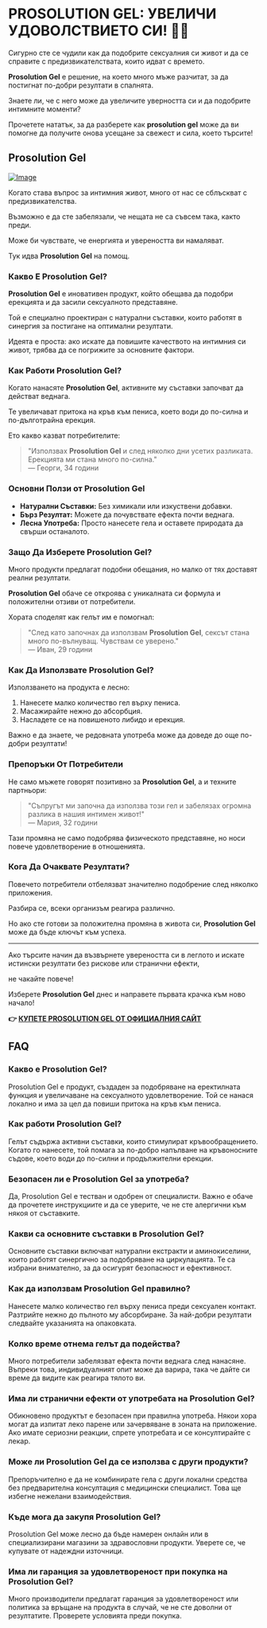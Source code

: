 # PROSOLUTION GEL: УВЕЛИЧИ УДОВОЛСТВИЕТО СИ! 🍆✨

Сигурно сте се чудили как да подобрите сексуалния си живот и да се справите с предизвикателствата, които идват с времето. 

**Prosolution Gel** е решение, на което много мъже разчитат, за да постигнат по-добри резултати в спалнята. 

Знаете ли, че с него може да увеличите уверността си и да подобрите интимните моменти? 

Прочетете нататък, за да разберете как **prosolution gel** може да ви помогне да получите онова усещане за свежест и сила, което търсите!

## Prosolution Gel

[![Image](https://www2.sellhealth.com/221/p6g4b102.jpg)](https://gchaffi.com/1ANQnyRq)

Когато става въпрос за интимния живот, много от нас се сблъскват с предизвикателства. 

Възможно е да сте забелязали, че нещата не са съвсем така, както преди. 

Може би чувствате, че енергията и увереността ви намаляват. 

Тук идва **Prosolution Gel** на помощ.

### Какво Е Prosolution Gel?

**Prosolution Gel** е иновативен продукт, който обещава да подобри ерекцията и да засили сексуалното представяне.

Той е специално проектиран с натурални съставки, които работят в синергия за постигане на оптимални резултати.

Идеята е проста: ако искате да повишите качеството на интимния си живот, трябва да се погрижите за основните фактори.

### Как Работи Prosolution Gel?

Когато нанасяте **Prosolution Gel**, активните му съставки започват да действат веднага. 

Те увеличават притока на кръв към пениса, което води до по-силна и по-дълготрайна ерекция.

Ето какво казват потребителите:

> "Използвах **Prosolution Gel** и след няколко дни усетих разликата. Ерекцията ми стана много по-силна."  
> — Георги, 34 години

### Основни Ползи от Prosolution Gel

- **Натурални Съставки:** Без химикали или изкуствени добавки.
- **Бърз Резултат:** Можете да почувствате ефекта почти веднага.
- **Лесна Употреба:** Просто нанесете гела и оставете природата да свърши останалото.
  
### Защо Да Изберете Prosolution Gel?

Много продукти предлагат подобни обещания, но малко от тях доставят реални резултати. 

**Prosolution Gel** обаче се откроява с уникалната си формула и положителни отзиви от потребители.

Хората споделят как гелът им е помогнал:

> "След като започнах да използвам **Prosolution Gel**, сексът стана много по-вълнуващ. Чувствам се уверено."  
> — Иван, 29 години

### Как Да Използвате Prosolution Gel?

Използването на продукта е лесно:

1. Нанесете малко количество гел върху пениса.
2. Масажирайте нежно до абсорбция.
3. Насладете се на повишеното либидо и ерекция.

Важно е да знаете, че редовната употреба може да доведе до още по-добри резултати!

### Препоръки От Потребители

Не само мъжете говорят позитивно за **Prosolution Gel**, а и техните партньори:

> "Съпругът ми започна да използва този гел и забелязах огромна разлика в нашия интимен живот!"  
> — Мария, 32 години

Тази промяна не само подобрява физическото представяне, но носи повече удовлетворение в отношенията.

### Кога Да Очаквате Резултати?

Повечето потребители отбелязват значително подобрение след няколко приложения. 

Разбира се, всеки организъм реагира различно.

Но ако сте готови за положителна промяна в живота си, **Prosolution Gel** може да бъде ключът към успеха.

---

Ако търсите начин да възвърнете увереността си в леглото и искате истински резултати без рискове или странични ефекти,

не чакайте повече! 

Изберете **Prosolution Gel** днес и направете първата крачка към ново начало!



**👉 [КУПЕТЕ PROSOLUTION GEL ОТ ОФИЦИАЛНИЯ САЙТ](https://gchaffi.com/1ANQnyRq)**

## FAQ

### Какво е Prosolution Gel?
Prosolution Gel е продукт, създаден за подобряване на еректилната функция и увеличаване на сексуалното удовлетворение. Той се нанася локално и има за цел да повиши притока на кръв към пениса.

### Как работи Prosolution Gel?
Гелът съдържа активни съставки, които стимулират кръвообращението. Когато го нанесете, той помага за по-добро напълване на кръвоносните съдове, което води до по-силни и продължителни ерекции.

### Безопасен ли е Prosolution Gel за употреба?
Да, Prosolution Gel е тестван и одобрен от специалисти. Важно е обаче да прочетете инструкциите и да се уверите, че не сте алергични към някоя от съставките.

### Какви са основните съставки в Prosolution Gel?
Основните съставки включват натурални екстракти и аминокиселини, които работят синергично за подобряване на циркулацията. Те са избрани внимателно, за да осигурят безопасност и ефективност.

### Как да използвам Prosolution Gel правилно?
Нанесете малко количество гел върху пениса преди сексуален контакт. Разтрийте нежно до пълното му абсорбиране. За най-добри резултати следвайте указанията на опаковката.

### Колко време отнема гелът да подейства?
Много потребители забелязват ефекта почти веднага след нанасяне. Въпреки това, индивидуалният опит може да варира, така че дайте си време да видите как реагира тялото ви.

### Има ли странични ефекти от употребата на Prosolution Gel?
Обикновено продуктът е безопасен при правилна употреба. Някои хора могат да изпитат леко парене или зачервяване в зоната на приложение. Ако имате сериозни реакции, спрете употребата и се консултирайте с лекар.

### Може ли Prosolution Gel да се използва с други продукти?
Препоръчително е да не комбинирате гела с други локални средства без предварителна консултация с медицински специалист. Това ще избегне нежелани взаимодействия.

### Къде мога да закупя Prosolution Gel?
Prosolution Gel може лесно да бъде намерен онлайн или в специализирани магазини за здравословни продукти. Уверете се, че купувате от надеждни източници.

### Има ли гаранция за удовлетвореност при покупка на Prosolution Gel?
Много производители предлагат гаранция за удовлетвореност или политика за връщане на продукта в случай, че не сте доволни от резултатите. Проверете условията преди покупка.